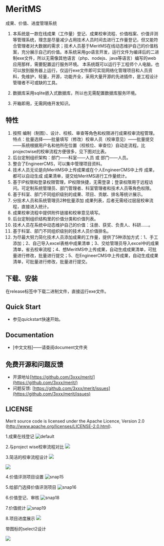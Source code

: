 # MeritMS



成果、价值、进度管理系统
1. 本系统是一款在线成果（工作量）登记、成果校审流程、价值档案、价值评测等管理系统，理念是尽量减少占用技术人员时间去进行工作量登记，但又能符合管理者对大数据的需求；技术人员基于MeritMS在线动态维护自己的价值档案，充分展示自己的价值。本系统采用go语言开发，运行文件为编译后的二进制exe文件，所以无需像其他语言（php、nodejs、java等语言）编写的web应用那样，需要配置运行服务环境。 本系统既可以运行于工程师个人电脑，也可以放到服务器上运行，仅运行exe文件即可实现网络化管理项目和人员资料，免维护，轻量，开源，功能齐全，采用大量开源的先进插件，是工程设计管理者不可或缺的工具。

2. 数据库采用sqlite嵌入式数据库，所以也无需配置数据库服务环境。

3. 开箱即用，无需网络开发知识。


## 特性

1. 按照 编制（制图）、设计、校核、审查等角色和权限进行成果校审流程管理。特点：批量选择——批量填写（修改）校审人员（校审意见）——批量提交——系统根据用户名和他所在位置（校核位、审查位）自动走流程。比projectwise的校审流程方便很多，见下图对比表。
2. 后台定制组织架构：部门——科室——人员 或 部门——人员。
3. 整合了EngineerCMS，可以集中管理项目资料。
4. 技术人员无论是向MeritMS中上传成果或在个人EngineerCMS中上传 成果，都可以自动生成 成果清单，提交给MeritMS进行工作量统计。
5. 基于IP权限和登录权限管理，IP权限快捷，无需登录；登录权限用于远程访问。可定制系统管理员、部门管理者、科室管理者和技术人员等角色权限。
6. 基于科室、部门不同组织级别的成果、项目、贡献、排名等统计展示。
7. 分技术人员和系统管理员2种批量添加 成果列表，后者无需经过层层校审流程，直接进入统计。
8. 成果校审流程中提供附件链接和校审意见填写。
9. 后台定制组织结构里的价值分类和价值列表。
10. 技术人员在系统中动态维护自己的价值：注册、获奖、负责人、科研……。
11. 基于科室、部门不同组织级别的技术人员价值排名。
12. 为尽最大努力简化技术人员添加成果的工作量，提供了5种添加方式：1、手工添加；2、自己导入excel表格中成果清单；3、交给管理员导入excel中的成果清单，省去校审流程；4、想MeritMS中上传成果，自动生成成果清单，可批量进行修改，批量进行提交；5、在EngineerCMS中上传成果，自动生成成果清单，可批量进行修改，批量进行提交。

## 下载、安装

在release标签中下载二进制文件，直接运行exe文件。

## Quick Start

* 参见quickstart快速开始。

## Documentation

* [中文文档]——请查阅document文件夹

## 免费开源和问题反馈

* 开源地址[https://github.com/3xxx/merit/](https://github.com/3xxx/merit/)
* 问题反馈: [https://github.com/3xxx/merit/issues](https://github.com/3xxx/merit/issues)

## LICENSE

Merit source code is licensed under the Apache Licence, Version 2.0
(http://www.apache.org/licenses/LICENSE-2.0.html).

1.成果在线登记
![default](https://user-images.githubusercontent.com/10678867/35192561-dd749b32-fecf-11e7-8b58-03a0e037e3c8.png)

2.与project wise校审流程对比
![](https://user-images.githubusercontent.com/10678867/33466124-e8c03198-d686-11e7-8359-b394064e6c39.png)

3.简洁的校审流程设计
![](https://user-images.githubusercontent.com/10678867/33466220-7401580e-d687-11e7-84f0-758e3c4be83d.png)

![](https://user-images.githubusercontent.com/10678867/33466218-73d4e562-d687-11e7-971c-47d6613d1699.png)

4.价值评测项目设置
![snap15](https://user-images.githubusercontent.com/10678867/35192570-1602be52-fed0-11e7-84a3-480c7c64e26a.png)

5.给部门选择价值评测项目
![snap16](https://user-images.githubusercontent.com/10678867/35192571-1c745502-fed0-11e7-87d0-0b4ef514ce21.png)

6.价值登记、审核
![snap18](https://user-images.githubusercontent.com/10678867/35192567-085a6282-fed0-11e7-9b31-009e2320013f.png)

7.价值统计
![snap19](https://user-images.githubusercontent.com/10678867/35192563-f509b2a0-fecf-11e7-9c8c-b706bc9f2713.png)

8.项目进度展示
![](https://cloud.githubusercontent.com/assets/10678867/25748417/8dc743b0-31dd-11e7-920f-8a54f7e5b23d.png)

带图标的select2设计

![](https://user-images.githubusercontent.com/10678867/31264191-fe325a56-aa99-11e7-9689-5cc1c130de85.gif)
